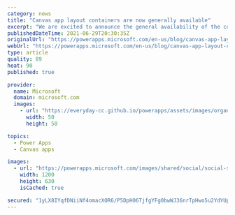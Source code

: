 ```yaml
---
category: news
title: "Canvas app layout containers are now generally available"
excerpt: "We are excited to announce the general availability of the container, horizontal container and vertical container layout controls in canvas apps! These controls help you automatically reflow and resize controls within them to enable easy, no expression layouts in canvas apps."
publishedDateTime: 2021-06-29T20:30:35Z
originalUrl: "https://powerapps.microsoft.com/en-us/blog/canvas-app-layout-containers-are-now-generally-available/"
webUrl: "https://powerapps.microsoft.com/en-us/blog/canvas-app-layout-containers-are-now-generally-available/"
type: article
quality: 89
heat: 90
published: true

provider:
  name: Microsoft
  domain: microsoft.com
  images:
    - url: "https://everyday-cc.github.io/powerapps/assets/images/organizations/microsoft.com-50x50.jpg"
      width: 50
      height: 50

topics:
  - Power Apps
  - Canvas apps

images:
  - url: "https://powerapps.microsoft.com/images/shared/social/social-share-post-ignite.png"
    width: 1200
    height: 630
    isCached: true

secured: "1yLX8IYqfDNiiNf4omacXOR6/P5DpH06TjfgYFg0bwWJ36nrTpHwo5u2YdYUp/zuukStuVq/B/K7esFMhR01gVezE0V59aS/YsZx++2/LX1VhrIV80UsEcefBBHLfTGC3vmSrAKtTmSsTOsMf+DZiFx7tTScBELVl1fD+Y3lsxCTbah8cuOjZZ2nRvHaHK+qwII28DRlY7/N26D4ZmsnqFB5mn+QzJprKlWFt3ngYNHxEiowLOz9tkYmzWvYFJG3PuUjQKC/JBix0b6n2YX1hNJpYh7f5eNX4zckCZ0juwuSF9PdLyEAgWIRXUhAD7KldsRqZVemQrrVGEKpdqhjQv8cpfoknIRUPZIWuImnoa4=;vVuUMpCTamyobPKZKZKw2A=="
---
```


